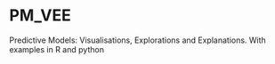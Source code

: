 # PM_VEE
Predictive Models: Visualisations, Explorations and Explanations. With examples in R and python
